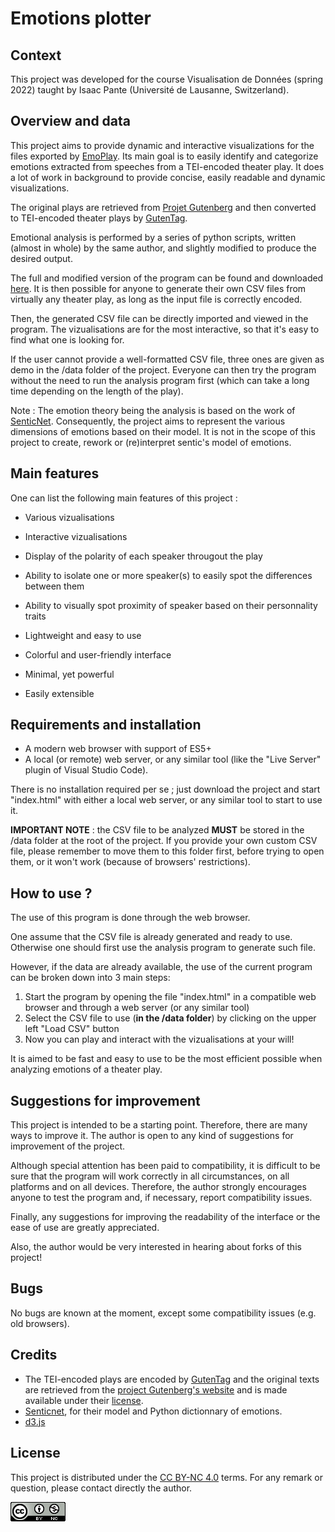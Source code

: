 # Emotions plotter #

## Context

This project was developed for the course Visualisation de Données (spring 2022) taught by Isaac Pante (Université de Lausanne, Switzerland).

## Overview and data

This project aims to provide dynamic and interactive visualizations for the files exported by [EmoPlay](https://github.com/7AS/OOP_modified). Its main goal is to easily identify and categorize emotions extracted from speeches from a TEI-encoded theater play. It does a lot of work in background to provide concise, easily readable and dynamic visualizations.

The original plays are retrieved from [Projet Gutenberg](https://www.gutenberg.org/) and then converted to TEI-encoded theater plays by [GutenTag](http://www.projectgutentag.org).

Emotional analysis is performed by a series of python scripts, written (almost in whole) by the same author, and slightly modified to produce the desired output.

The full and modified version of the program can be found and downloaded [here](https://github.com/7AS/OOP_modified). It is then possible for anyone to generate their own CSV files from virtually any theater play, as long as the input file is correctly encoded.

Then, the generated CSV file can be directly imported and viewed in the program. The vizualisations are for the most interactive, so that it's easy to find what one is looking for.

If the user cannot provide a well-formatted CSV file, three ones are given as demo in the /data folder of the project. Everyone can then try the program without the need to run the analysis program first (which can take a long time depending on the length of the play).

Note : The emotion theory being the analysis is based on the work of [SenticNet](https://sentic.net/). Consequently, the project aims to represent the various dimensions of emotions based on their model. It is not in the scope of this project to create, rework or (re)interpret sentic's model of emotions.

## Main features

One can list the following main features of this project :

 - Various vizualisations
 - Interactive vizualisations
 - Display of the polarity of each speaker througout the play
 - Ability to isolate one or more speaker(s) to easily spot the differences between them
 - Ability to visually spot proximity of speaker based on their personnality traits
 
 - Lightweight and easy to use
 - Colorful and user-friendly interface
 - Minimal, yet powerful
 - Easily extensible

## Requirements and installation

 - A modern web browser with support of ES5+
 - A local (or remote) web server, or any similar tool (like the "Live Server" plugin of Visual Studio Code).

There is no installation required per se ; just download the project and start "index.html" with either a local web server, or any similar tool to start to use it.

**IMPORTANT NOTE** : the CSV file to be analyzed **MUST** be stored in the /data folder at the root of the project. If you provide your own custom CSV file, please remember to move them to this folder first, before trying to open them, or it won't work (because of browsers' restrictions).

## How to use ?

The use of this program is done through the web browser.

One assume that the CSV file is already generated and ready to use. Otherwise one should first use the analysis program to generate such file.

However, if the data are already available, the use of the current program can be broken down into 3 main steps:

 1. Start the program by opening the file "index.html" in a compatible web browser and through a web server (or any similar tool)
 2. Select the CSV file to use (**in the /data folder**) by clicking on the upper left "Load CSV" button 
 3. Now you can play and interact with the vizualisations at your will!
 
 It is aimed to be fast and easy to use to be the most efficient possible when analyzing emotions of a theater play.

## Suggestions for improvement
This project is intended to be a starting point. Therefore, there are many ways to improve it. The author is open to any kind of suggestions for improvement of the project.

Although special attention has been paid to compatibility, it is difficult to be sure that the program will work correctly in all circumstances, on all platforms and on all devices. Therefore, the author strongly encourages anyone to test the program and, if necessary, report compatibility issues.

Finally, any suggestions for improving the readability of the interface or the ease of use are greatly appreciated.

Also, the author would be very interested in hearing about forks of this project!

## Bugs
No bugs are known at the moment, except some compatibility issues (e.g. old browsers).

## Credits
 - The TEI-encoded plays are encoded by [GutenTag](http://www.projectgutentag.org) and the original texts are retrieved from the [project Gutenberg's website](https://www.gutenberg.org/) and is made available under their [license](https://www.gutenberg.org/policy/license.html).
 - [Senticnet](https://sentic.net/), for their model and Python dictionnary of emotions.
 - [d3.js](https://github.com/d3/d3)
 
## License
This project is distributed under the [CC BY-NC 4.0](https://creativecommons.org/licenses/by-nc/4.0/deed.en) terms.
For any remark or question, please contact directly the author.

![CC-BY-NC 4.0](images/cc-by-nc.png)
